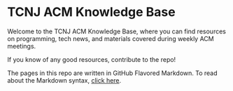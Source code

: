 # TCNJ ACM Knowledge Base

Welcome to the TCNJ ACM Knowledge Base, where you can find resources on programming, tech news, and materials covered during weekly ACM meetings.

If you know of any good resources, contribute to the repo!

The pages in this repo are written in GitHub Flavored Markdown.  To read about the Markdown syntax, [click here](https://help.github.com/categories/88/articles).